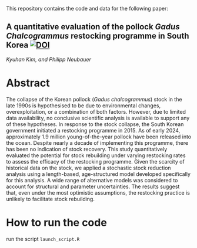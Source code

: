 This repository contains the code and data for the following paper:

## A quantitative evaluation of the pollock *Gadus Chalcogrammus* restocking programme in South Korea [![DOI](https://zenodo.org/badge/DOI/10.5281/zenodo.15567353.svg)](https://doi.org/10.5281/zenodo.15567353)


*Kyuhan Kim, and Philipp Neubauer*

# Abstract

The collapse of the Korean pollock (*Gadus chalcogrammus*) stock in the late 1990s is hypothesised to be due to environmental changes, overexploitation, or a combination of both factors. However, due to limited data availability, no conclusive scientific analysis is available to support any of these hypotheses. In response to the stock collapse, the South Korean government initiated a restocking programme in 2015. As of early 2024, approximately 1.9 million young-of-the-year pollock have been released into the ocean. Despite nearly a decade of implementing this programme, there has been no indication of stock recovery. This study quantitatively evaluated the potential for stock rebuilding under varying restocking rates to assess the efficacy of the restocking programme. Given the scarcity of historical data on the stock, we applied a stochastic stock reduction analysis using a length-based, age-structured model developed specifically for this analysis. A wide range of alternative models was considered to account for structural and parameter uncertainties. The results suggest that, even under the most optimistic assumptions, the restocking practice is unlikely to facilitate stock rebuilding.  

# How to run the code

run the script `launch_script.R` 

